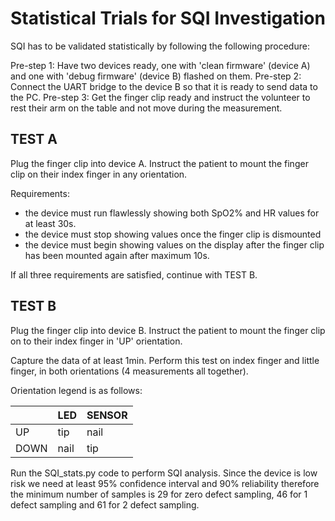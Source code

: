 # Statistical Trials for SQI Investigation

SQI has to be validated statistically by following the following procedure:

  Pre-step 1: Have two devices ready, one with 'clean firmware' (device A) and one with 'debug firmware' (device B) flashed on them.
  Pre-step 2: Connect the UART bridge to the device B so that it is ready to send data to the PC.
  Pre-step 3: Get the finger clip ready and instruct the volunteer to rest their arm on the table and not move during the measurement. 
  
  
  ## TEST A
  Plug the finger clip into device A. Instruct the patient to mount the finger clip on their index finger in any orientation.
  
  Requirements: 
  - the device must run flawlessly showing both SpO2% and HR values for at least 30s. 
  - the device must stop showing values once the finger clip is dismounted
  - the device must begin showing values on the display after the finger clip has been mounted again after maximum 10s.
 
 If all three requirements are satisfied, continue with TEST B.
 
  ## TEST B
 Plug the finger clip into device B. Instruct the patient to mount the finger clip on to their index finger in 'UP' orientation. 
 
 Capture the data of at least 1min. Perform this test on index finger and little finger, in both orientations (4 measurements all together).
 
 Orientation legend is as follows:
 
 ||LED|SENSOR|
 |------|--------|--------|
 |UP|tip|nail|
 |DOWN|nail|tip|
   
Run the SQI_stats.py code to perform SQI analysis. Since the device is low risk we need at least 95% confidence interval and 90% reliability therefore the minimum number of samples is 29 for zero defect sampling, 46 for 1 defect sampling and 61 for 2 defect sampling.
